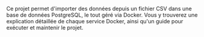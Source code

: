 Ce projet permet d'importer des données depuis un fichier CSV dans une base de données PostgreSQL, le tout géré via Docker. Vous y trouverez une explication détaillée de chaque service Docker, ainsi qu'un guide pour exécuter et maintenir le projet.
